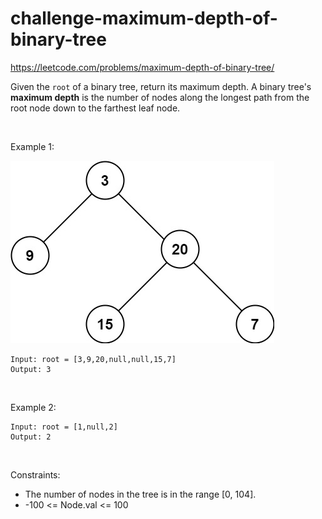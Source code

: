 # challenge-maximum-depth-of-binary-tree

https://leetcode.com/problems/maximum-depth-of-binary-tree/

Given the `root` of a binary tree, return its maximum depth.
A binary tree's **maximum depth** is the number of nodes along the longest path from the root node down to the farthest leaf node.

<br />

Example 1:

![tmp-image](./tmp-tree.jpg)

```
Input: root = [3,9,20,null,null,15,7]
Output: 3
```

<br />

Example 2:
```
Input: root = [1,null,2]
Output: 2
```

<br />

Constraints:
- The number of nodes in the tree is in the range [0, 104].
- -100 <= Node.val <= 100